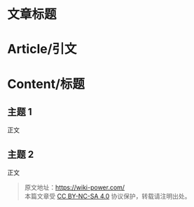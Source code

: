 # 文章标题

# Article/引文
# Content/标题

## 主题 1

正文

## 主题 2

正文

> 原文地址：<https://wiki-power.com/>  
> 本篇文章受 [CC BY-NC-SA 4.0](https://creativecommons.org/licenses/by/4.0/deed.zh) 协议保护，转载请注明出处。
